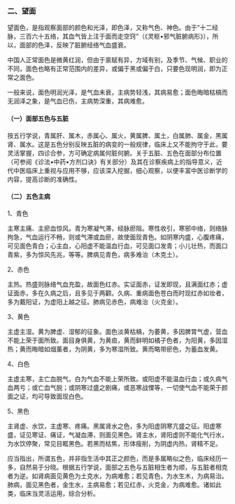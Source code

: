 ### 二、望面

望面色，是指观察面部的颜色和光泽，即色泽，又称气色、神色。由于“十二经脉，三百六十五络，其血气皆上注于面而走空窍”（《灵枢•邪气脏腑病形》），所以，面部的色泽，反映了脏腑经络气血盛衰。

中国人正常面色是微黄红润，但由于禀赋有异，方域有别，及季节、气候、职业的不同，面色也略有正常范围内的差异，或偏于黑或偏于白，只要色现明润，即为正常之面色。

一般来说，面色明润光泽，是气血未衰，主病势轻浅，其病易愈；面色晦暗枯槁而无润泽之象，是气血已伤，主病势深重，其病难愈。

#### （一）面部五色与五脏

按五行学说，青属肝、属木，赤属心、属火，黄属脾、属土，白属肺、属金，黑属肾、属水。这是五色分别反映五脏的病变的一般规律，临床上又不能拘守于此，要灵活掌握，四诊合参，方可确定病属何脏何腑。关于五脏、五色在面部分布位置（可参阅《诊法•中药•方剂口诀》有关部分）及其在诊察疾病上的指导意义，近代中医临床上重视与应用不够，应该深入挖掘，细心观察，以便丰富中医诊断学的内容，提高诊断的准确性。

#### （二）五色主病

1、青色

主寒主痛、主瘀血惊风。青为寒凝气滞，经脉瘀阻。寒性收引，寒邪中络，则络脉拘急，气血运行不畅，则或气滞或血瘀，故使面现青色。如阴寒内盛，心腹疼痛，可见面色青白；心主血，心阳虚不能温血行血，可见面口发青；小儿壮热，而面口青紫，多为惊风先兆，等等。脾病见青色，病多难治（木克土）。

2、赤色

主热。热盛则脉络气血充盈，故面色红赤。实证面赤，证发即现，且满面红赤；虚证面赤，多在久病之后，且多见于两颧。久病、重病面色苍白而时现红赤如妆者，多为戴阳证，为虚阳上越之征。肺病见赤色，病难治（火克金）。

3、黄色

主虚主湿。黄为脾虚、湿郁的征象。面色淡黄枯槁，为萎黄，多因脾胃气虚，营血不能上荣于面所致。面目身俱黄，为黄疸，黄而鲜明如橘子色者，为阳黄，多因湿热；黄而晦暗如烟薰者，为阴黄，多为寒湿所致。黄而略带瘀色，为蓄血发黄。

4、白色

主虚主寒，主亡血脱气。白为气血不能上荣所致。或阳虚不能温血行血；或久病气血两亏；或亡血气脱；或阴寒过盛之剧痛，或恶寒战慄等，一切使气血不能荣于颜面之证，均可导致面现白色。

5、黑色

主肾虚、水饮，主虚寒、疼痛。黑属肾水之色，多为阳虚阴寒亢盛之征。阳虚寒盛，证见寒证、痛证，气凝血滞，则面见黑色。肾主水，肾阳虚则不能化气行水，为水饮停聚，常见目眶黑色。若黑而枯焦，形体瘦削，为阴虚内热，肾精不足。

应当指出，所谓五色，并非指生活中其正之颜色，而是多属略似之色，临床经历一多，自然易于分晓。根据五行学说，面部之五色与五脏相生者为顺，与五脏者相克者为逆。如肾病面见黄色为土克水，为病难愈；若见青色，为水生木，为病易治。肺病，面见黑色者，金生水，主病易愈；若见红赤，火克金，为病难愈。诸如此类，临床当灵活运用，综合分析。
